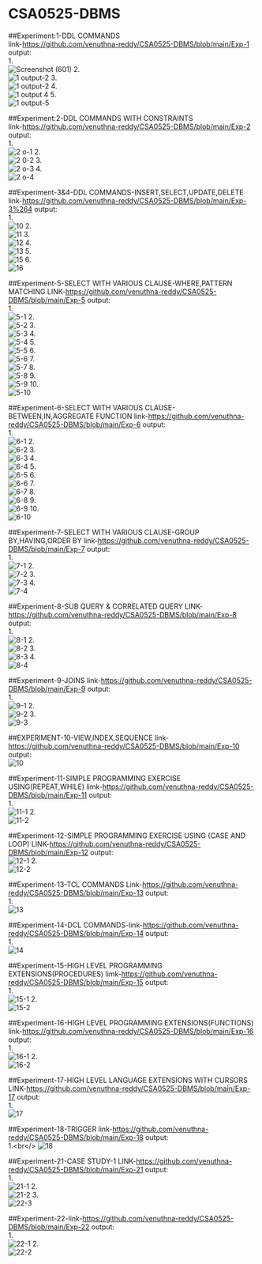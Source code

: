 # CSA0525-DBMS
##Experiment:1-DDL COMMANDS<br/>link-https://github.com/venuthna-reddy/CSA0525-DBMS/blob/main/Exp-1
output:<br/>
1.<br/>
![Screenshot (601)](https://user-images.githubusercontent.com/113232880/193612186-303faf52-335d-4bc5-b363-7403638abe80.png)
2.<br/>
![1 output-2](https://user-images.githubusercontent.com/113232880/193612970-e613221a-5551-497f-b617-45cb2cb2db05.png)
3.<br/>
![1 output-2](https://user-images.githubusercontent.com/113232880/193613672-e69f27ee-396b-4215-9b23-efa4d1a37ec6.png)
4.<br/>
![1 output 4](https://user-images.githubusercontent.com/113232880/193614445-7e6585a8-d9f5-4eff-8550-0faba8aa5182.png)
5.<br/>
![1 output-5](https://user-images.githubusercontent.com/113232880/193614522-5e677203-2e98-468f-b18c-d2351fae9b5b.png)

##Experiment:2-DDL COMMANDS WITH CONSTRAINTS<br/>link-https://github.com/venuthna-reddy/CSA0525-DBMS/blob/main/Exp-2
output:<br/>
1.<br/>
![2 o-1](https://user-images.githubusercontent.com/113232880/193640010-0c00c6ae-66be-4545-94ee-6dc8fd273975.png)
2.<br/>
![2 0-2](https://user-images.githubusercontent.com/113232880/193640098-c58fedad-4b2f-40c2-9375-0c3f1f5d514b.png)
3.<br/>
![2 o-3](https://user-images.githubusercontent.com/113232880/193640163-abc310a9-8217-4f9e-b630-58001955c7ab.png)
4.<br/>
![2 o-4](https://user-images.githubusercontent.com/113232880/193640271-33a75e0a-4440-42ab-80ca-a1fd7c3813fb.png)

##Experiment-3&4-DDL COMMANDS-INSERT,SELECT,UPDATE,DELETE<br/>link-https://github.com/venuthna-reddy/CSA0525-DBMS/blob/main/Exp-3%264
output:<br/>
1.<br/>
![10](https://user-images.githubusercontent.com/113232880/193841933-443b7583-b104-41f8-8794-d28325eb675b.png)
2.<br/>
![11](https://user-images.githubusercontent.com/113232880/193842042-9eb67521-542d-4a65-a4e8-1c52b4378ced.png)
3.<br/>
![12](https://user-images.githubusercontent.com/113232880/193842138-681ca34f-48f7-4d16-ba60-e418a5d5f95c.png)
4.<br/>
![13](https://user-images.githubusercontent.com/113232880/193842367-15ac6a09-6dd3-4757-86bf-3bc18331b8d9.png)
5.<br/>
![15](https://user-images.githubusercontent.com/113232880/193842495-b0933b2c-2145-44e5-abb3-f8d5d664710f.png)
6.<br/>
![16](https://user-images.githubusercontent.com/113232880/193842586-d0ccd8d4-2377-4555-b544-80acb3015970.png)

##Experiment-5-SELECT WITH VARIOUS CLAUSE-WHERE,PATTERN MATCHING LINK-https://github.com/venuthna-reddy/CSA0525-DBMS/blob/main/Exp-5
output:<br/>
1.<br/>
![5-1](https://user-images.githubusercontent.com/113232880/193886894-95251d87-11e8-459b-9cb5-f4401f9dd72d.png)
2.<br/>
![5-2](https://user-images.githubusercontent.com/113232880/193886963-19be7e1d-1908-456b-b4cd-8005d90941a3.png)
3.<br/>
![5-3](https://user-images.githubusercontent.com/113232880/193887062-42af910e-41e8-4b91-80c3-d924ce25911e.png)
4.<br/>
![5-4](https://user-images.githubusercontent.com/113232880/193887217-c3beb7ff-1112-47ff-80fb-5b4e139a9f64.png)
5.<br/>
![5-5](https://user-images.githubusercontent.com/113232880/193887302-0698ea3a-8dc9-46ae-8aa3-5ae1fa3ac8a1.png)
6.<br/>
![5-6](https://user-images.githubusercontent.com/113232880/193887371-86a8449a-b712-4fd3-bf9b-6d447b5d2f12.png)
7.<br/>
![5-7](https://user-images.githubusercontent.com/113232880/193887430-4a4758d8-0434-4dcb-998a-6823f8f4791c.png)
8.<br/>
![5-8](https://user-images.githubusercontent.com/113232880/193887597-5c506903-da3a-4143-a4a9-5c726df817b6.png)
9.<br/>
![5-9](https://user-images.githubusercontent.com/113232880/193887695-98aab557-12c4-439a-89db-6f792c756c18.png)
10.<br/>
![5-10](https://user-images.githubusercontent.com/113232880/193887780-e646262c-f93a-4d00-8b3e-d0c73b79c4df.png)

##Experiment-6-SELECT WITH VARIOUS CLAUSE-BETWEEN,IN,AGGREGATE FUNCTION link-https://github.com/venuthna-reddy/CSA0525-DBMS/blob/main/Exp-6
output:<br/>
1.<br/>
![6-1](https://user-images.githubusercontent.com/113232880/194048657-4023e99d-598c-4aec-9b18-f82ab0dc84d0.png)
2.<br/>
![6-2](https://user-images.githubusercontent.com/113232880/194048760-217d5ee2-e3fa-48d3-9f4f-87277d2b15d1.png)
3.<br/>
![6-3](https://user-images.githubusercontent.com/113232880/194048815-231d17f2-0baa-4900-a0e3-fda71d2cd16e.png)
4.<br/>
![6-4](https://user-images.githubusercontent.com/113232880/194048880-290eb527-50a5-46e1-94b1-f3070987dbc4.png)
5.<br/>
![6-5](https://user-images.githubusercontent.com/113232880/194048932-7ecc259a-2325-48ec-9064-57290c251ef4.png)
6.<br/>
![6-6](https://user-images.githubusercontent.com/113232880/194048997-d6396f04-80ff-4d04-9e8a-7e8465987f9f.png)
7.<br/>
![6-7](https://user-images.githubusercontent.com/113232880/194049038-45508bbf-cbdd-4436-9f24-a631f03addd0.png)
8.<br/>
![6-8](https://user-images.githubusercontent.com/113232880/194049086-d175bee6-1a05-4170-8919-b3460fedab03.png)
9.<br/>
![6-9](https://user-images.githubusercontent.com/113232880/194049174-781ffe2d-e5fe-41cc-b3a1-b3248ff0da7e.png)
10.<br/>
![6-10](https://user-images.githubusercontent.com/113232880/194049231-92240874-0490-4b2c-9616-bae488ee54bc.png)

##Experiment-7-SELECT WITH VARIOUS CLAUSE-GROUP BY,HAVING,ORDER BY link-https://github.com/venuthna-reddy/CSA0525-DBMS/blob/main/Exp-7
output:<br/>
1.<br/>
![7-1](https://user-images.githubusercontent.com/113232880/194057508-df7f7d4d-1d6a-4f2f-a879-bd5a6df98c52.png)
2.<br/>
![7-2](https://user-images.githubusercontent.com/113232880/194057561-61bceed2-6a75-4086-9364-272710964187.png)
3.<br/>
![7-3](https://user-images.githubusercontent.com/113232880/194057613-c1326822-352d-4c92-8a96-e35a7bfed7df.png)
4.<br/>
![7-4](https://user-images.githubusercontent.com/113232880/194057672-d0feebff-cbea-4f28-b920-b5b62d2e5639.png)

##Experiment-8-SUB QUERY & CORRELATED QUERY LINK-https://github.com/venuthna-reddy/CSA0525-DBMS/blob/main/Exp-8
output:<br/>
1.<br/>
![8-1](https://user-images.githubusercontent.com/113232880/194070896-6c4fc6e8-3440-4ab0-bb3c-056da3185fb7.png)
2.<br/>
![8-2](https://user-images.githubusercontent.com/113232880/194070977-074fb3df-4c77-41de-b769-aed956964a0d.png)
3.<br/>
![8-3](https://user-images.githubusercontent.com/113232880/194071039-cb2a7bc6-1347-40c4-bcdd-b88f11a4c512.png)
4.<br/>
![8-4](https://user-images.githubusercontent.com/113232880/194071118-d1d7fa0a-dfea-48ea-a247-350e10360104.png)

##Experiment-9-JOINS link-https://github.com/venuthna-reddy/CSA0525-DBMS/blob/main/Exp-9
output:<br/>
1.<br/>
![9-1](https://user-images.githubusercontent.com/113232880/194371113-3789883f-d855-4f18-8937-3c172ff0aba7.jpeg)
2.<br/>
![9-2](https://user-images.githubusercontent.com/113232880/194371184-c7d2fcbb-5dee-4bd4-bf32-e4c5b2d4fe59.jpeg)
3.<br/>
![9-3](https://user-images.githubusercontent.com/113232880/194371233-f4fbe5ed-db26-4aff-bc4b-0b8e3486519a.jpeg)

##EXPERIMENT-10-VIEW,INDEX,SEQUENCE link-https://github.com/venuthna-reddy/CSA0525-DBMS/blob/main/Exp-10
output:<br/>
![10](https://user-images.githubusercontent.com/113232880/194099943-c966b310-27a5-475f-8a54-ad451bbf772a.png)

##Experiment-11-SIMPLE PROGRAMMING EXERCISE USING(REPEAT,WHILE) limk-https://github.com/venuthna-reddy/CSA0525-DBMS/blob/main/Exp-11
output:<br/>
1.<br/>
![11-1](https://user-images.githubusercontent.com/113232880/194132040-3802c9bb-183e-4d4f-84f2-638c98f5d0ff.png)
2.<br/>
![11-2](https://user-images.githubusercontent.com/113232880/194132104-ad05eaa4-223f-4e83-a69d-792000dcd6b5.png)

##Experiment-12-SIMPLE PROGRAMMING EXERCISE USING (CASE AND LOOP) LINK-https://github.com/venuthna-reddy/CSA0525-DBMS/blob/main/Exp-12
output:<br/>
![12-1](https://user-images.githubusercontent.com/113232880/194138122-6c22cec2-047b-45d5-a25e-95f0c5c4428c.png)
2.<br/>
![12-2](https://user-images.githubusercontent.com/113232880/194138186-9eadbd57-a9c0-423f-a559-45a9cc0d1377.png)

##Experiment-13-TCL COMMANDS Link-https://github.com/venuthna-reddy/CSA0525-DBMS/blob/main/Exp-13
output:<br/>
1.<br/>
![13](https://user-images.githubusercontent.com/113232880/194224433-df7474f6-4842-40be-824d-8df5c72a835f.png)

##Experiment-14-DCL COMMANDS-link-https://github.com/venuthna-reddy/CSA0525-DBMS/blob/main/Exp-14
output:<br/>
1.<br/>
![14](https://user-images.githubusercontent.com/113232880/194228601-ba3c6d52-f668-43fd-9429-cd60f6f043fa.png)

##Experiment-15-HIGH LEVEL PROGRAMMING EXTENSIONS(PROCEDURES) limk-https://github.com/venuthna-reddy/CSA0525-DBMS/blob/main/Exp-15
output:<br/>
1.<br/>
![15-1](https://user-images.githubusercontent.com/113232880/194352730-d8f4751f-9c42-481c-a4e7-78963bd67ce7.png)
2.<br/>
![15-2](https://user-images.githubusercontent.com/113232880/194352823-ba97d314-aede-4d3d-9066-17008f855f9b.png)

##Experiment-16-HIGH LEVEL PROGRAMMING EXTENSIONS(FUNCTIONS) link-https://github.com/venuthna-reddy/CSA0525-DBMS/blob/main/Exp-16
output:<br/>
1.<br/>
![16-1](https://user-images.githubusercontent.com/113232880/194353395-2cabc3da-af1f-477f-ae4a-42820de07088.png)
2.<br/>
![16-2](https://user-images.githubusercontent.com/113232880/194353482-b074ca86-ca91-41eb-8e9c-f1a82240da12.png)

##Experiment-17-HIGH LEVEL LANGUAGE EXTENSIONS WITH CURSORS LINK-https://github.com/venuthna-reddy/CSA0525-DBMS/blob/main/Exp-17
output:<br/>
1.<br/>
![17](https://user-images.githubusercontent.com/113232880/194381022-240d9d41-0620-4696-960f-d1bf5d6e98aa.png)

##Experiment-18-TRIGGER link-https://github.com/venuthna-reddy/CSA0525-DBMS/blob/main/Exp-18
output:<br/>
1.<br</>
![18](https://user-images.githubusercontent.com/113232880/194382074-58803d65-70f7-4167-b308-b7a47dacfc3f.png)

##Experiment-21-CASE STUDY-1 LINK-https://github.com/venuthna-reddy/CSA0525-DBMS/blob/main/Exp-21
output:<br/>
1.<br/>
![21-1](https://user-images.githubusercontent.com/113232880/194585408-cce3ef6e-9fb5-4b0f-9a58-fb1a3ee22b05.png)
2.<br/>
![21-2](https://user-images.githubusercontent.com/113232880/194585447-a8446cae-a91b-4384-afa9-e856bbbb70d6.png)
3.<br/>
![22-3](https://user-images.githubusercontent.com/113232880/194585516-9bc5df52-84ba-495f-9c5f-2d0de7dab2a4.png)

##Experiment-22-link-https://github.com/venuthna-reddy/CSA0525-DBMS/blob/main/Exp-22
output:<br/>
1.<br/>
![22-1](https://user-images.githubusercontent.com/113232880/194591792-51e9a901-2024-417b-9dbd-049fb38ae7cf.png)
2.<br/>
![22-2](https://user-images.githubusercontent.com/113232880/194591846-612bcb36-7370-4733-b7de-24af84186ce1.png)
